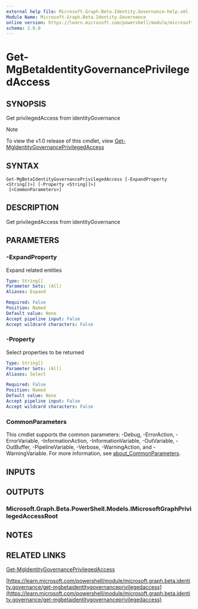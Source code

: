 ```yaml
---
external help file: Microsoft.Graph.Beta.Identity.Governance-help.xml
Module Name: Microsoft.Graph.Beta.Identity.Governance
online version: https://learn.microsoft.com/powershell/module/microsoft.graph.beta.identity.governance/get-mgbetaidentitygovernanceprivilegedaccess
schema: 2.0.0
---
```


# Get-MgBetaIdentityGovernancePrivilegedAccess

## SYNOPSIS
Get privilegedAccess from identityGovernance

> [!NOTE]
> To view the v1.0 release of this cmdlet, view [Get-MgIdentityGovernancePrivilegedAccess](/powershell/module/Microsoft.Graph.Identity.Governance/Get-MgIdentityGovernancePrivilegedAccess?view=graph-powershell-1.0)

## SYNTAX

```
Get-MgBetaIdentityGovernancePrivilegedAccess [-ExpandProperty <String[]>] [-Property <String[]>]
 [<CommonParameters>]
```

## DESCRIPTION
Get privilegedAccess from identityGovernance

## PARAMETERS

### -ExpandProperty
Expand related entities

```yaml
Type: String[]
Parameter Sets: (All)
Aliases: Expand

Required: False
Position: Named
Default value: None
Accept pipeline input: False
Accept wildcard characters: False
```

### -Property
Select properties to be returned

```yaml
Type: String[]
Parameter Sets: (All)
Aliases: Select

Required: False
Position: Named
Default value: None
Accept pipeline input: False
Accept wildcard characters: False
```

### CommonParameters
This cmdlet supports the common parameters: -Debug, -ErrorAction, -ErrorVariable, -InformationAction, -InformationVariable, -OutVariable, -OutBuffer, -PipelineVariable, -Verbose, -WarningAction, and -WarningVariable. For more information, see [about_CommonParameters](http://go.microsoft.com/fwlink/?LinkID=113216).

## INPUTS

## OUTPUTS

### Microsoft.Graph.Beta.PowerShell.Models.IMicrosoftGraphPrivilegedAccessRoot
## NOTES

## RELATED LINKS
[Get-MgIdentityGovernancePrivilegedAccess](/powershell/module/Microsoft.Graph.Identity.Governance/Get-MgIdentityGovernancePrivilegedAccess?view=graph-powershell-1.0)

[https://learn.microsoft.com/powershell/module/microsoft.graph.beta.identity.governance/get-mgbetaidentitygovernanceprivilegedaccess](https://learn.microsoft.com/powershell/module/microsoft.graph.beta.identity.governance/get-mgbetaidentitygovernanceprivilegedaccess)


